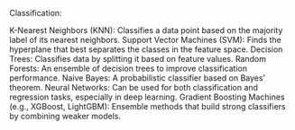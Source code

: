 Classification:

K-Nearest Neighbors (KNN): Classifies a data point based on the majority label of its nearest neighbors.
Support Vector Machines (SVM): Finds the hyperplane that best separates the classes in the feature space.
Decision Trees: Classifies data by splitting it based on feature values.
Random Forests: An ensemble of decision trees to improve classification performance.
Naive Bayes: A probabilistic classifier based on Bayes' theorem.
Neural Networks: Can be used for both classification and regression tasks, especially in deep learning.
Gradient Boosting Machines (e.g., XGBoost, LightGBM): Ensemble methods that build strong classifiers by combining weaker models.
